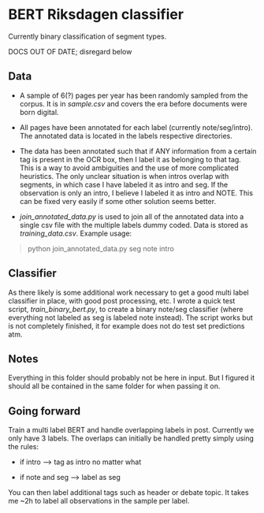 # BERT Riksdagen classifier

Currently binary classification of segment types.

DOCS OUT OF DATE; disregard below

## Data

- A sample of 6(?) pages per year has been randomly sampled from the corpus. It is in _sample.csv_ and covers the era before documents were born digital.

- All pages have been annotated for each label (currently note/seg/intro). The annotated data is located in the labels respective directories.

- The data has been annotated such that if ANY information from a certain tag is present in the OCR box, then I label it as belonging to that tag. This is a way to avoid ambiguities and the use of more complicated heuristics. The only unclear situation is when intros overlap with segments, in which case I have labeled it as intro and seg. If the observation is only an intro, I believe I labeled it as intro and NOTE. This can be fixed very easily if some other solution seems better.

- _join_annotated_data.py_ is used to join all of the annotated data into a single csv file with the multiple labels dummy coded. Data is stored as _training_data.csv_. Example usage:

> python join_annotated_data.py seg note intro

## Classifier

As there likely is some additional work necessary to get a good multi label classifier in place, with good post processing, etc. I wrote a quick test script, _train_binary_bert.py_,  to create a binary note/seg classifier (where everything not labeled as seg is labeled note instead). The script works but is not completely finished, it for example does not do test set predictions atm.

## Notes

Everything in this folder should probably not be here in input. But I figured it should all be contained in the same folder for when passing it on.

## Going forward

Train a multi label BERT and handle overlapping labels in post.
Currently we only have 3 labels. The overlaps can initially be handled pretty simply using the rules:

- if intro --> tag as intro no matter what

- if note and seg --> label as seg

You can then label additional tags such as header or debate topic. It takes me ~2h to label all observations in the sample per label.
